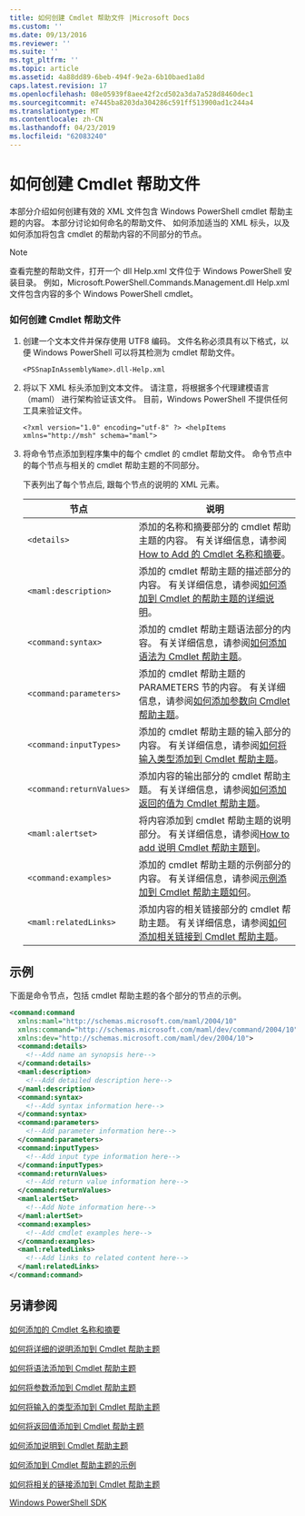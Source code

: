 ```yaml
---
title: 如何创建 Cmdlet 帮助文件 |Microsoft Docs
ms.custom: ''
ms.date: 09/13/2016
ms.reviewer: ''
ms.suite: ''
ms.tgt_pltfrm: ''
ms.topic: article
ms.assetid: 4a88dd89-6beb-494f-9e2a-6b10baed1a8d
caps.latest.revision: 17
ms.openlocfilehash: 08e05939f8aee42f2cd502a3da7a528d8460dec1
ms.sourcegitcommit: e7445ba8203da304286c591ff513900ad1c244a4
ms.translationtype: MT
ms.contentlocale: zh-CN
ms.lasthandoff: 04/23/2019
ms.locfileid: "62083240"
---
```

# <a name="how-to-create-the-cmdlet-help-file"></a>如何创建 Cmdlet 帮助文件

本部分介绍如何创建有效的 XML 文件包含 Windows PowerShell cmdlet 帮助主题的内容。 本部分讨论如何命名的帮助文件、 如何添加适当的 XML 标头，以及如何添加将包含 cmdlet 的帮助内容的不同部分的节点。

> [!NOTE]
> 查看完整的帮助文件，打开一个 dll Help.xml 文件位于 Windows PowerShell 安装目录。 例如，Microsoft.PowerShell.Commands.Management.dll Help.xml 文件包含内容的多个 Windows PowerShell cmdlet。

### <a name="how-to-create-a-cmdlet-help-file"></a>如何创建 Cmdlet 帮助文件

1. 创建一个文本文件并保存使用 UTF8 编码。 文件名称必须具有以下格式，以便 Windows PowerShell 可以将其检测为 cmdlet 帮助文件。

   `<PSSnapInAssemblyName>.dll-Help.xml`

2. 将以下 XML 标头添加到文本文件。 请注意，将根据多个代理建模语言 （maml） 进行架构验证该文件。 目前，Windows PowerShell 不提供任何工具来验证文件。

   `<?xml version="1.0" encoding="utf-8" ?> <helpItems xmlns="http://msh" schema="maml">`

3. 将命令节点添加到程序集中的每个 cmdlet 的 cmdlet 帮助文件。 命令节点中的每个节点与相关的 cmdlet 帮助主题的不同部分。

   下表列出了每个节点后, 跟每个节点的说明的 XML 元素。

   |节点|说明|
   |----------|-----------------|
   |`<details>`|添加的名称和摘要部分的 cmdlet 帮助主题的内容。 有关详细信息，请参阅[How to Add 的 Cmdlet 名称和摘要](./how-to-add-the-cmdlet-name-and-synopsis-to-a-cmdlet-help-topic.md)。|
   |`<maml:description>`|添加的 cmdlet 帮助主题的描述部分的内容。 有关详细信息，请参阅[如何添加到 Cmdlet 的帮助主题的详细说明](./how-to-add-a-cmdlet-description.md)。|
   |`<command:syntax>`|添加的 cmdlet 帮助主题语法部分的内容。 有关详细信息，请参阅[如何添加语法为 Cmdlet 帮助主题](./how-to-add-syntax-to-a-cmdlet-help-topic.md)。|
   |`<command:parameters>`|添加的 cmdlet 帮助主题的 PARAMETERS 节的内容。 有关详细信息，请参阅[如何添加参数向 Cmdlet 帮助主题](./how-to-add-parameter-information.md)。|
   |`<command:inputTypes>`|添加的 cmdlet 帮助主题的输入部分的内容。 有关详细信息，请参阅[如何将输入类型添加到 Cmdlet 帮助主题](./how-to-add-input-types-to-a-cmdlet-help-topic.md)。|
   |`<command:returnValues>`|添加内容的输出部分的 cmdlet 帮助主题。 有关详细信息，请参阅[如何添加返回的值为 Cmdlet 帮助主题](./how-to-add-return-values-to-a-cmdlet-help-topic.md)。|
   |`<maml:alertset>`|将内容添加到 cmdlet 帮助主题的说明部分。 有关详细信息，请参阅[How to add 说明 Cmdlet 帮助主题到](./how-to-add-notes-to-a-cmdlet-help-topic.md)。|
   |`<command:examples>`|添加的 cmdlet 帮助主题的示例部分的内容。 有关详细信息，请参阅[示例添加到 Cmdlet 帮助主题如何](./how-to-add-examples-to-a-cmdlet-help-topic.md)。|
   |`<maml:relatedLinks>`|添加内容的相关链接部分的 cmdlet 帮助主题。 有关详细信息，请参阅[如何添加相关链接到 Cmdlet 帮助主题](./how-to-add-related-links-to-a-cmdlet-help-topic.md)。|

## <a name="example"></a>示例

 下面是命令节点，包括 cmdlet 帮助主题的各个部分的节点的示例。

```xml
<command:command
  xmlns:maml="http://schemas.microsoft.com/maml/2004/10"
  xmlns:command="http://schemas.microsoft.com/maml/dev/command/2004/10"
  xmlns:dev="http://schemas.microsoft.com/maml/dev/2004/10">
  <command:details>
    <!--Add name an synopsis here-->
  </command:details>
  <maml:description>
    <!--Add detailed description here-->
  </maml:description>
  <command:syntax>
    <!--Add syntax information here-->
  </command:syntax>
  <command:parameters>
    <!--Add parameter information here-->
  </command:parameters>
  <command:inputTypes>
    <!--Add input type information here-->
  </command:inputTypes>
  <command:returnValues>
    <!--Add return value information here-->
  </command:returnValues>
  <maml:alertSet>
    <!--Add Note information here-->
  </maml:alertSet>
  <command:examples>
    <!--Add cmdlet examples here-->
  </command:examples>
  <maml:relatedLinks>
    <!--Add links to related content here-->
  </maml:relatedLinks>
</command:command>
```

## <a name="see-also"></a>另请参阅

 [如何添加的 Cmdlet 名称和摘要](./how-to-add-the-cmdlet-name-and-synopsis-to-a-cmdlet-help-topic.md)

 [如何将详细的说明添加到 Cmdlet 帮助主题](./how-to-add-a-cmdlet-description.md)

 [如何将语法添加到 Cmdlet 帮助主题](./how-to-add-syntax-to-a-cmdlet-help-topic.md)

 [如何将参数添加到 Cmdlet 帮助主题](./how-to-add-parameter-information.md)

 [如何将输入的类型添加到 Cmdlet 帮助主题](./how-to-add-input-types-to-a-cmdlet-help-topic.md)

 [如何将返回值添加到 Cmdlet 帮助主题](./how-to-add-return-values-to-a-cmdlet-help-topic.md)

 [如何添加说明到 Cmdlet 帮助主题](./how-to-add-notes-to-a-cmdlet-help-topic.md)

 [如何添加到 Cmdlet 帮助主题的示例](./how-to-add-examples-to-a-cmdlet-help-topic.md)

 [如何将相关的链接添加到 Cmdlet 帮助主题](./how-to-add-related-links-to-a-cmdlet-help-topic.md)

 [Windows PowerShell SDK](../windows-powershell-reference.md)
